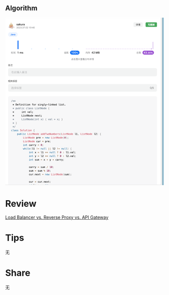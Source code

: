## Algorithm
![yueqingming-2023-07-02-lc](../../images/temp/yueqingming-2023-07-02-lc.png)

# Review
[Load Balancer vs. Reverse Proxy vs. API Gateway](https://medium.com/geekculture/load-balancer-vs-reverse-proxy-vs-api-gateway-e9ec5809180c)


# Tips
无

# Share
无